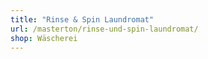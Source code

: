 ```yaml
---
title: "Rinse & Spin Laundromat"
url: /masterton/rinse-und-spin-laundromat/
shop: Wäscherei
---
```


